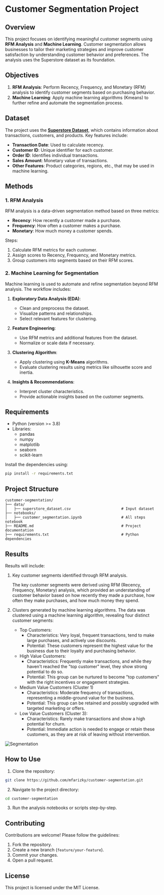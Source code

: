 # Customer Segmentation Project

## Overview
This project focuses on identifying meaningful customer segments using **RFM Analysis** and **Machine Learning**. Customer segmentation allows businesses to tailor their marketing strategies and improve customer satisfaction by understanding customer behavior and preferences. The analysis uses the Superstore dataset as its foundation.

## Objectives
1. **RFM Analysis**: Perform Recency, Frequency, and Monetary (RFM) analysis to identify customer segments based on purchasing behavior.
2. **Machine Learning**: Apply machine learning algorithms (Kmeans) to further refine and automate the segmentation process. 

## Dataset
The project uses the [**Superstore Dataset**](https://www.kaggle.com/datasets/vivek468/superstore-dataset-final), which contains information about transactions, customers, and products. Key features include:
- **Transaction Date**: Used to calculate recency.
- **Customer ID**: Unique identifier for each customer.
- **Order ID**: Identifies individual transactions.
- **Sales Amount**: Monetary value of transactions.
- **Other Features**: Product categories, regions, etc., that may be used in machine learning.

## Methods

### 1. RFM Analysis
RFM analysis is a data-driven segmentation method based on three metrics:
- **Recency**: How recently a customer made a purchase.
- **Frequency**: How often a customer makes a purchase.
- **Monetary**: How much money a customer spends.

Steps:
1. Calculate RFM metrics for each customer.
2. Assign scores to Recency, Frequency, and Monetary metrics.
3. Group customers into segments based on their RFM scores.

### 2. Machine Learning for Segmentation
Machine learning is used to automate and refine segmentation beyond RFM analysis. The workflow includes:
1. **Exploratory Data Analysis (EDA)**:
   - Clean and preprocess the dataset.
   - Visualize patterns and relationships.
   - Select relevant features for clustering.

2. **Feature Engineering**:
   - Use RFM metrics and additional features from the dataset.
   - Normalize or scale data if necessary.

3. **Clustering Algorithm**:
   - Apply clustering using **K-Means** algorithms.
   - Evaluate clustering results using metrics like silhouette score and inertia.

4. **Insights & Recommendations**:
   - Interpret cluster characteristics.
   - Provide actionable insights based on the customer segments.

## Requirements
- Python (version >= 3.8)
- Libraries:
  - pandas
  - numpy
  - matplotlib
  - seaborn
  - scikit-learn

Install the dependencies using:
```bash
pip install -r requirements.txt
```

## Project Structure
```
customer-segmentation/
├── data/
│   ├── superstore_dataset.csv                       # Input dataset
├── notebooks/
│   ├── customer_segmentation.ipynb                  # All steps notebook
├── README.md                                        # Project documentation
├── requirements.txt                                 # Python dependencies
```

## Results
Results will include:
1. Key customer segments identified through RFM analysis.

    The key customer segments were derived using RFM (Recency, Frequency, Monetary) analysis, which provided an understanding of customer behavior based on how recently they made a purchase, how often they make purchases, and how much money they spend.
2. Clusters generated by machine learning algorithms.
    The data was clustered using a machine learning algorithm, revealing four distinct customer segments:
    - Top Customers:
        - Characteristics: Very loyal, frequent transactions, tend to make large purchases, and actively use discounts.
        - Potential: These customers represent the highest value for the business due to their loyalty and purchasing behavior.
    - High Value Customers:
        - Characteristics: Frequently make transactions, and while they haven't reached the "top customer" level, they show strong potential to do so.
        - Potential: This group can be nurtured to become "top customers" with the right incentives or engagement strategies.
    - Medium Value Customers (Cluster 1)
        - Characteristics: Moderate frequency of transactions, representing a middle-ground value for the business.
        - Potential: This group can be retained and possibly upgraded with targeted marketing or offers.
    - Low Value Customers (Cluster 3):
        - Characteristics: Rarely make transactions and show a high potential for churn.
        - Potential: Immediate action is needed to engage or retain these customers, as they are at risk of leaving without intervention.

![Segmentation](customer_segmentation/images/segmentation%20output.png)


## How to Use
1. Clone the repository:
```bash
git clone https://github.com/mfarizky/customer-segmentation.git
```
2. Navigate to the project directory:
```bash
cd customer-segmentation
```
3. Run the analysis notebooks or scripts step-by-step.

## Contributing
Contributions are welcome! Please follow the guidelines:
1. Fork the repository.
2. Create a new branch (`feature/your-feature`).
3. Commit your changes.
4. Open a pull request.

## License
This project is licensed under the MIT License.



